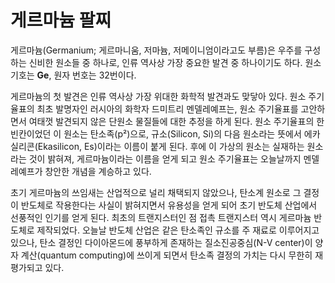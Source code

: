 # 게르마늄 팔찌

게르마늄(Germanium; 게르마니움, 저마늄, 저메이니엄이라고도 부름)은 우주를 구성하는 신비한 원소들 중 하나로, 인류 역사상 가장 중요한 발견 중 하나이기도 하다. 원소 기호는 **Ge**, 원자 번호는 32번이다.

게르마늄의 첫 발견은 인류 역사상 가장 위대한 화학적 발견과도 맞닿아 있다. 원소 주기율표의 최초 발명자인  러시아의 화학자 드미트리 멘델레예프는, 원소 주기율표를 고안하면서 여태껏 발견되지 않은 단원소 물질들에 대한 추정을 하게 된다. 원소 주기율표의 한 빈칸이었던 이 원소는 탄소족(p²)으로, 규소(Silicon, Si)의 다음 원소라는 뜻에서 에카실리콘(Ekasilicon, Es)이라는 이름이 붙게 된다. 후에 이 가상의 원소는 실재하는 원소라는 것이 밝혀져, 게르마늄이라는 이름을 얻게 되고 원소 주기율표는 오늘날까지 멘델레예프가 창안한 개념을 계승하고 있다.

초기 게르마늄의 쓰임새는 산업적으로 널리 채택되지 않았으나, 탄소계 원소로 그 결정이 반도체로 작용한다는 사실이 밝혀지면서 유용성을 얻게 되어 초기 반도체 산업에서 선풍적인 인기를 얻게 된다. 최초의 트랜지스터인 점 접촉 트랜지스터 역시 게르마늄 반도체로 제작되었다. 오늘날 반도체 산업은 같은 탄소족인 규소를 주 재료로 이루어지고 있으나, 탄소 결정인 다이아몬드에 풍부하게 존재하는 질소진공중심(N-V center)이 양자 계산(quantum computing)에 쓰이게 되면서 탄소족 결정의 가치는 다시 무한히 재평가되고 있다.